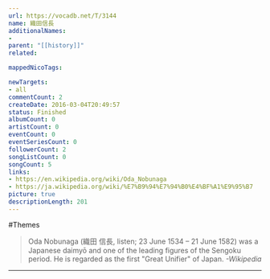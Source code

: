 ```yaml
---
url: https://vocadb.net/T/3144
name: 織田信長
additionalNames: 
- 
parent: "[[history]]"
related:

mappedNicoTags:

newTargets:
- all
commentCount: 2
createDate: 2016-03-04T20:49:57
status: Finished
albumCount: 0
artistCount: 0
eventCount: 0
eventSeriesCount: 0
followerCount: 2
songListCount: 0
songCount: 5
links: 
- https://en.wikipedia.org/wiki/Oda_Nobunaga
- https://ja.wikipedia.org/wiki/%E7%B9%94%E7%94%B0%E4%BF%A1%E9%95%B7
picture: true
descriptionLength: 201
---
```


#Themes

>Oda Nobunaga (織田 信長, listen; 23 June 1534 – 21 June 1582) was a Japanese daimyō and one of the leading figures of the Sengoku period. He is regarded as the first "Great Unifier" of Japan.
*-Wikipedia*

---

